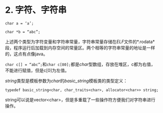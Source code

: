 # 2. 字符、字符串

`char a = ‘a’;`

`char *b = “abc”;`

上述两个类型为字符变量和字符串常量，字符串常量存储在*ELF*文件的*.rodata*段，程序运行后加载到内存空间的常量区。两个相等的字符串常量的地址是一样的，这点有点像java。

`char c[] = “abc”;`和`char c[80];`都是*char*型数组，存放在堆区，c都为右值，不能进行赋值，但是c[0]为左值。

*string*类型是模板参数为*char*的*basic_string*模板类的类型定义：

`typedef basic_string<char, char_traits<char>, allocator<char>> string;`

string可以说是vector\<char\>，但是多重载了一些操作符方便我们对字符串进行操作。